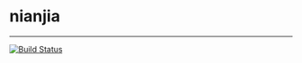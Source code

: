 # nianjia
------------------
[![Build Status](https://travis-ci.com/nianjia/nianjia.svg?branch=master)](https://travis-ci.com/nianjia/nianjia)

